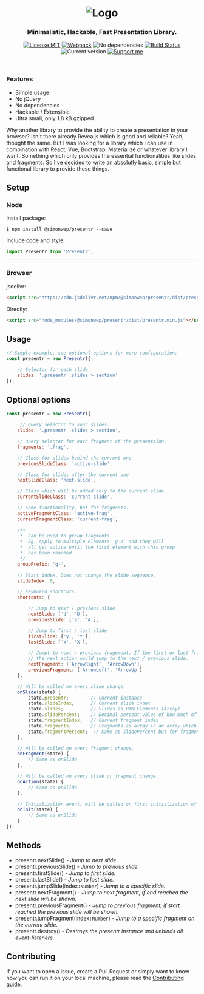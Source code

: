 <h1 align="center">
    <img src="logo.png" alt="Logo">
</h1>

<h3 align="center">
    Minimalistic, Hackable, Fast Presentation Library.
</h3>

<p align="center">
  <a href="https://choosealicense.com/licenses/mit/"><img
	 alt="License MIT"
	 src="https://img.shields.io/badge/licence-MIT-44a7ff.svg"></a>
  <a href="https://webpack.js.org/"><img
     alt="Webpack"
     src="https://img.shields.io/badge/Webpack-4-44d6ff.svg"></a>
  <img alt="No dependencies"
       src="https://img.shields.io/badge/dependencies-none-3de5cb.svg">
  <a href="https://travis-ci.org/Simonwep/presentr"><img
     alt="Build Status"
     src="https://travis-ci.org/Simonwep/presentr.svg?branch=master"></a>
  <img alt="Current version"
       src="https://img.shields.io/badge/version-0.0.4-e644ff.svg">
  <a href="https://www.patreon.com/simonwep"><img
     alt="Support me"
     src="https://img.shields.io/badge/patreon-support-a444ff.svg"></a>
</p>


<br>

### Features
* Simple usage
* No jQuery
* No dependencies
* Hackable / Extensible
* Ultra small, only 1.8 kB gzipped

Why another library to provide the ability to create a presentation in your browser?
Isn't there already Revealjs which is good and reliable?
Yeah, thought the same. But I was looking for a library which I can use in combination with React, Vue, Bootstrap, Materialize or whatever library I want.
Something which only provides the essential functionalities like slides and fragments.
So I've decided to write an absolutly basic, simple but functional library to provide these things.

## Setup

### Node
Install package:
```shell
$ npm install @simonwep/presentr --save
```

Include code and style:
```js
import Presentr from 'Presentr';
```
---
### Browser

jsdelivr:
```html
<script src="https://cdn.jsdelivr.net/npm/@simonwep/presentr/dist/presentr.min.js"></script>
```

Directly:
```html
<script src="node_modules/@simonwep/presentr/dist/presentr.min.js"></script>
```

## Usage
```javascript
// Simple example, see optional options for more configuration.
const presentr = new Presentr({

    // Selector for each slide
    slides: '.presentr .slides > section'
});
```

## Optional options
```javascript
const presentr = new Presentr({

     // Query selector to your slides.
    slides: '.presentr .slides > section',

    // Query selector for each fragment of the presentaion.
    fragments: '.frag',

    // Class for slides behind the current one
    previousSlideClass: 'active-slide',

    // Class for slides after the current one
    nextSlideClass: 'next-slide',

    // Class which will be added only to the current slide.
    currentSlideClass: 'current-slide',

    // Same functionality, but for fragments.
    activeFragmentClass: 'active-frag',
    currentFragmentClass: 'current-frag',
    
    /**
     *  Can be used to group fragments.
     *  Eg. Apply to multiple elements 'g-a' and they will 
     *  all get active until the first element wich this group 
     *  has been reached.
     */
    groupPrefix: 'g-',

    // Start index. Does not change the slide sequence.
    slideIndex: 0,

    // Keyboard shortcuts.
    shortcuts: {

        // Jump to next / previous slide
        nextSlide: ['d', 'D'],
        previousSlide: ['a', 'A'],

        // Jump to first / last slide
        firstSlide: ['y', 'Y'],
        lastSlide: ['x', 'X'],

        // Jumpt to next / previous fragement. If the first or last fragment is reached,
        // the next action would jump to the next / previous slide.
        nextFragment: ['ArrowRight', 'ArrowDown'],
        previousFragment: ['ArrowLeft', 'ArrowUp']
    },

    // Will be called on every slide change.
    onSlide(state) {
        state.presentr;        // Current instance
        state.slideIndex;      // Current slide index
        state.slides;          // Slides as HTMLElements (Array)
        state.slidePercent;    // Decimal percent value of how much of your slides are over
        state.fragmentIndex;   // Current fragment index
        state.fragments;       // Fragments as array in an array which index is the slide index
        state.fragmentPercent;  // Same as slidePercent but for fragments on the current slide
    },

    // Will be called on every fragment change.
    onFragment(state) {
        // Same as onSlide
    },

    // Will be called on every slide or fragment change.
    onAction(state) {
        // Same as onSlide
    },

    // Initialization event, will be called on first initialization of presenter.
    onInit(state) {
        // Same as onSlide
    }
});
```

## Methods
* presentr.nextSlide() _- Jump to next slide._
* presentr.previousSlide() _- Jump to previous slide._
* presentr.firstSlide() _- Jump to first slide._
* presentr.lastSlide() _- Jump to last slide._
* presentr.jumpSlide(index`:Number`) _- Jump to a specific slide._
* presentr.nextFragment() _- Jump to next fragment, if end reached the next slide will be shown._
* presentr.previousFragment() _- Jump to previous fragment, if start reached the previous slide will be shown._
* presentr.jumpFragment(index`:Number`) _- Jump to a specific fragment on the current slide._
* presentr.destroy() _- Destroys the presentr instance and unbinds all event-listeners._

## Contributing
If you want to open a issue, create a Pull Request or simply want to know how you can run it on your local machine, please read the [Contributing guide](https://github.com/Simonwep/presentr/blob/master/.github/CONTRIBUTING.md).
